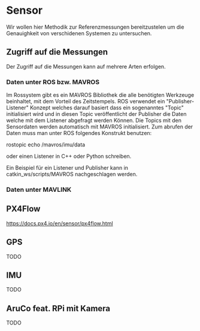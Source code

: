 # Sensor
Wir wollen hier Methodik zur Referenzmessungen bereitzustelen um die Genauighkeit von verschidenen Systemen zu untersuchen.
## Zugriff auf die Messungen
Der Zugriff auf die Messungen kann auf mehrere Arten erfolgen. 
### Daten unter ROS bzw. MAVROS
Im Rossystem gibt es ein MAVROS Bibliothek die alle benötigten Werkzeuge beinhaltet, mit dem Vorteil des Zeitstempels.
ROS verwendet ein "Publisher-Listener" Konzept welches darauf basiert dass ein sogenanntes "Topic" initialisiert wird und in diesen Topic veröffentlicht der Publisher die Daten welche mit dem Listener abgefragt werden Können. Die Topics mit den Sensordaten werden automatisch mit MAVROS initialisiert. Zum abrufen der Daten muss man unter ROS folgendes Konstrukt benutzen:

rostopic echo /mavros/imu/data

oder einen Listener in C++ oder Python schreiben.

Ein Beispiel für ein Listener und Publisher kann in catkin_ws/scripts/MAVROS nachgeschlagen werden.
### Daten unter MAVLINK
## PX4Flow
https://docs.px4.io/en/sensor/px4flow.html
## GPS
TODO
## IMU
TODO
## AruCo feat. RPi mit Kamera
TODO
